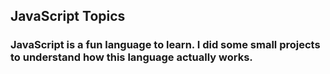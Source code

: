 ## JavaScript Topics

### JavaScript is a fun language to learn. I did some small projects to understand how this language actually works. 

